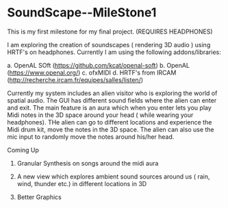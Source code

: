 # SoundScape--MileStone1
This is my first milestone for my final project. (REQUIRES HEADPHONES)

I am exploring the creation of soundscapes ( rendering 3D audio ) using HRTF's on headphones. Currently I am using the following addons/libraries:

a. OpenAL SOft (https://github.com/kcat/openal-soft)
b. OpenAL (https://www.openal.org/)
c. ofxMIDI
d. HRTF's from IRCAM  (http://recherche.ircam.fr/equipes/salles/listen/)

Currently my system includes an alien visitor who is exploring the world of spatial audio. The GUI has different sound fields where the alien 
can enter and exit. The main feature is an aura which when you enter lets you play Midi notes in the 3D space around your head  ( while wearing
your headphones). THe alien can go to different locations and experience the Midi drum kit, move the notes in the 3D space. The alien can also use
the mic input to randomly move the notes around his/her head. 

Coming Up 

1. Granular Synthesis on songs around the midi aura 
2. A new view which explores ambient sound sources around us ( rain, wind, thunder etc.) in different locations
in 3D 

3. Better Graphics
